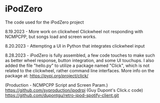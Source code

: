 # iPodZero
The code used for the iPodZero project

8.19.2023 - More work on clickwheel
Clickwheel not responding with NCMPCPP, but songs load and screen works.

8.20.2023 - Attempting a UI in Python that integrates clickwheel input

8.28.2023 - iPodZero is fully assembled, a few code touches to make such as better wheel response, button integration, and some UI touchups. I also added the file "hello.py" to utilize a package named "Click", which is not related to the clickwheel, rather command line interfaces. More info on the package at: https://pypi.org/project/click/

(Production - NCMPCPP Script and Screen Param.) https://github.com/syproduction/ipodrpi
(Guy Dupont's Click.c code) https://github.com/dupontgu/retro-ipod-spotify-client.git
